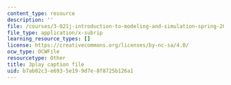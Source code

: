 ```yaml
---
content_type: resource
description: ''
file: /courses/3-021j-introduction-to-modeling-and-simulation-spring-2012/b7ab02c3e6935e199d7e8f8725b126a1_CJkfedF3Y7k.vtt
file_type: application/x-subrip
learning_resource_types: []
license: https://creativecommons.org/licenses/by-nc-sa/4.0/
ocw_type: OCWFile
resourcetype: Other
title: 3play caption file
uid: b7ab02c3-e693-5e19-9d7e-8f8725b126a1
---
```

